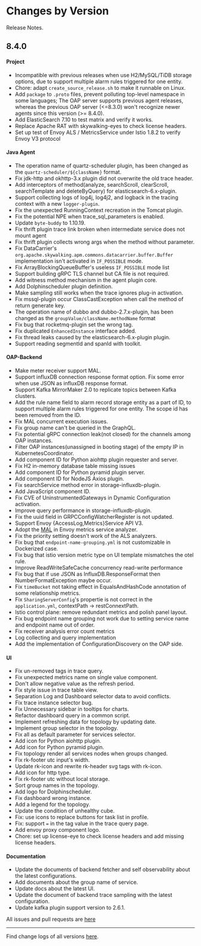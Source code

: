 Changes by Version
==================
Release Notes.

8.4.0
------------------
#### Project
* Incompatible with previous releases when use H2/MySQL/TiDB storage options, due to support multiple alarm rules triggered for one entity.
* Chore: adapt `create_source_release.sh` to make it runnable on Linux.
* Add `package` to `.proto` files, prevent polluting top-level namespace in some languages; The OAP server supports previous agent releases, whereas the previous OAP server (<=8.3.0) won't recognize newer agents since this version (>= 8.4.0).
* Add ElasticSearch 7.10 to test matrix and verify it works.
* Replace Apache RAT with skywalking-eyes to check license headers.
* Set up test of Envoy ALS / MetricsService under Istio 1.8.2 to verify Envoy V3 protocol

#### Java Agent
* The operation name of quartz-scheduler plugin, has been changed as the `quartz-scheduler/${className}` format.
* Fix jdk-http and okhttp-3.x plugin did not overwrite the old trace header.
* Add interceptors of method(analyze, searchScroll, clearScroll, searchTemplate and deleteByQuery) for elasticsearch-6.x-plugin.
* Support collecting logs of log4j, log4j2, and logback in the tracing context with a new `logger-plugin`.
* Fix the unexpected RunningContext recreation in the Tomcat plugin.
* Fix the potential NPE when trace_sql_parameters is enabled.
* Update `byte-buddy` to 1.10.19.
* Fix thrift plugin trace link broken when intermediate service does not mount agent
* Fix thrift plugin collects wrong args when the method without parameter.
* Fix DataCarrier's `org.apache.skywalking.apm.commons.datacarrier.buffer.Buffer` implementation isn't activated in `IF_POSSIBLE` mode.
* Fix ArrayBlockingQueueBuffer's useless `IF_POSSIBLE` mode list
* Support building gRPC TLS channel but CA file is not required.
* Add witness method mechanism in the agent plugin core.
* Add Dolphinscheduler plugin definition.
* Make sampling still works when the trace ignores plug-in activation.
* Fix mssql-plugin occur ClassCastException when call the method of return generate key.
* The operation name of dubbo and dubbo-2.7.x-plugin, has been changed as the `groupValue/className.methodName` format
* Fix bug that rocketmq-plugin set the wrong tag.
* Fix duplicated `EnhancedInstance` interface added.
* Fix thread leaks caused by the elasticsearch-6.x-plugin plugin.
* Support reading segmentId and spanId with toolkit.


#### OAP-Backend
* Make meter receiver support MAL.
* Support influxDB connection response format option. Fix some error when use JSON as influxDB response format.
* Support Kafka MirrorMaker 2.0 to replicate topics between Kafka clusters.
* Add the rule name field to alarm record storage entity as a part of ID, to support multiple alarm rules triggered for one entity. The scope id has been removed from the ID.
* Fix MAL concurrent execution issues.
* Fix group name can't be queried in the GraphQL.
* Fix potential gRPC connection leak(not closed) for the channels among OAP instances.
* Filter OAP instances(unassigned in booting stage) of the empty IP in KubernetesCoordinator.
* Add component ID for Python aiohttp plugin requester and server.
* Fix H2 in-memory database table missing issues
* Add component ID for Python pyramid plugin server.
* Add component ID for NodeJS Axios plugin.
* Fix searchService method error in storage-influxdb-plugin.
* Add JavaScript component ID.
* Fix CVE of UninstrumentedGateways in Dynamic Configuration activation.
* Improve query performance in storage-influxdb-plugin.
* Fix the uuid field in GRPCConfigWatcherRegister is not updated.
* Support Envoy {AccessLog,Metrics}Service API V3.
* Adopt the [MAL](docs/en/concepts-and-designs/mal.md) in Envoy metrics service analyzer.
* Fix the priority setting doesn't work of the ALS analyzers.
* Fix bug that `endpoint-name-grouping.yml` is not customizable in Dockerized case.
* Fix bug that istio version metric type on UI template mismatches the otel rule.
* Improve ReadWriteSafeCache concurrency read-write performance
* Fix bug that if use JSON as InfluxDB.ResponseFormat then NumberFormatException maybe occur.
* Fix `timeBucket` not taking effect in EqualsAndHashCode annotation of some relationship metrics.
* Fix `SharingServerConfig`'s propertie is not correct in the `application.yml`, contextPath -> restConnextPath.
* Istio control plane: remove redundant metrics and polish panel layout.
* Fix bug endpoint name grouping not work due to setting service name and endpoint name out of order.
* Fix receiver analysis error count metrics
* Log collecting and query implementation
* Add the implementation of ConfigurationDiscovery on the OAP side.

#### UI
* Fix un-removed tags in trace query.
* Fix unexpected metrics name on single value component.
* Don't allow negative value as the refresh period.
* Fix style issue in trace table view.
* Separation Log and Dashboard selector data to avoid conflicts.
* Fix trace instance selector bug.
* Fix Unnecessary sidebar in tooltips for charts.
* Refactor dashboard query in a common script.
* Implement refreshing data for topology by updating date.
* Implement group selector in the topology.
* Fix all as default parameter for services selector.
* Add icon for Python aiohttp plugin.
* Add icon for Python pyramid plugin.
* Fix topology render all services nodes when groups changed.
* Fix rk-footer utc input's width.
* Update rk-icon and rewrite rk-header svg tags with rk-icon.
* Add icon for http type.
* Fix rk-footer utc without local storage.
* Sort group names in the topology.
* Add logo for Dolphinscheduler.
* Fix dashboard wrong instance.
* Add a legend for the topology.
* Update the condition of unhealthy cube.
* Fix: use icons to replace buttons for task list in profile.
* Fix: support `=` in the tag value in the trace query page.
* Add envoy proxy component logo.
* Chore: set up license-eye to check license headers and add missing license headers.

#### Documentation
* Update the documents of backend fetcher and self observability about the latest configurations.
* Add documents about the group name of service.
* Update docs about the latest UI.
* Update the document of backend trace sampling with the latest configuration.
* Update kafka plugin support version to 2.6.1.

All issues and pull requests are [here](https://github.com/apache/skywalking/milestone/68?closed=1)

------------------
Find change logs of all versions [here](changes).
